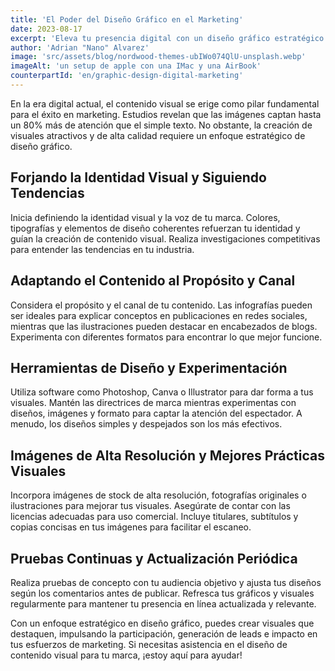 ```yaml
---
title: 'El Poder del Diseño Gráfico en el Marketing'
date: 2023-08-17
excerpt: 'Eleva tu presencia digital con un diseño gráfico estratégico. Desde identidad visual hasta contenido impactante, maximiza el potencial de tu marca.'
author: 'Adrian "Nano" Alvarez'
image: 'src/assets/blog/nordwood-themes-ubIWo074QlU-unsplash.webp'
imageAlt: 'un setup de apple con una IMac y una AirBook'
counterpartId: 'en/graphic-design-digital-marketing'
---
```


En la era digital actual, el contenido visual se erige como pilar fundamental para el éxito en marketing. Estudios revelan que las imágenes captan hasta un 80% más de atención que el simple texto. No obstante, la creación de visuales atractivos y de alta calidad requiere un enfoque estratégico de diseño gráfico.

## Forjando la Identidad Visual y Siguiendo Tendencias

Inicia definiendo la identidad visual y la voz de tu marca. Colores, tipografías y elementos de diseño coherentes refuerzan tu identidad y guían la creación de contenido visual. Realiza investigaciones competitivas para entender las tendencias en tu industria.

## Adaptando el Contenido al Propósito y Canal

Considera el propósito y el canal de tu contenido. Las infografías pueden ser ideales para explicar conceptos en publicaciones en redes sociales, mientras que las ilustraciones pueden destacar en encabezados de blogs. Experimenta con diferentes formatos para encontrar lo que mejor funcione.

## Herramientas de Diseño y Experimentación

Utiliza software como Photoshop, Canva o Illustrator para dar forma a tus visuales. Mantén las directrices de marca mientras experimentas con diseños, imágenes y formato para captar la atención del espectador. A menudo, los diseños simples y despejados son los más efectivos.

## Imágenes de Alta Resolución y Mejores Prácticas Visuales

Incorpora imágenes de stock de alta resolución, fotografías originales o ilustraciones para mejorar tus visuales. Asegúrate de contar con las licencias adecuadas para uso comercial. Incluye titulares, subtítulos y copias concisas en tus imágenes para facilitar el escaneo.

## Pruebas Continuas y Actualización Periódica

Realiza pruebas de concepto con tu audiencia objetivo y ajusta tus diseños según los comentarios antes de publicar. Refresca tus gráficos y visuales regularmente para mantener tu presencia en línea actualizada y relevante.

Con un enfoque estratégico en diseño gráfico, puedes crear visuales que destaquen, impulsando la participación, generación de leads e impacto en tus esfuerzos de marketing. Si necesitas asistencia en el diseño de contenido visual para tu marca, ¡estoy aquí para ayudar!
